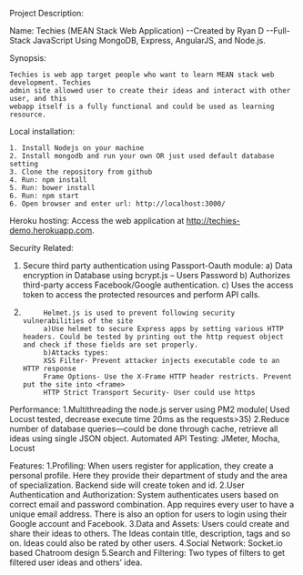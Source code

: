 Project Description:

Name: Techies  (MEAN Stack Web Application)
            --Created by Ryan D
            --Full-Stack JavaScript Using MongoDB, Express, AngularJS, and Node.js. 

Synopsis:

    Techies is web app target people who want to learn MEAN stack web development. Techies 
    admin site allowed user to create their ideas and interact with other user, and this
    webapp itself is a fully functional and could be used as learning resource.


Local installation:

    1. Install Nodejs on your machine
    2. Install mongodb and run your own OR just used default database setting
    3. Clone the repository from github
    4. Run: npm install
    5. Run: bower install
    6. Run: npm start
    6. Open browser and enter url: http://localhost:3000/
    
    
Heroku hosting:
    Access the web application at http://techies-demo.herokuapp.com.
    
    
Security Related:
1.	Secure third party authentication using Passport-Oauth module:
            a)	Data encryption in Database using bcrypt.js – Users Password
            b)	Authorizes third-party access Facebook/Google authentication. 
            c)	Uses the access token to access the protected resources and perform API calls.

2.          Helmet.js is used to prevent following security vulnerabilities of the site
            a)Use helmet to secure Express apps by setting various HTTP headers. Could be tested by printing out the http request object and check if those fields are set properly. 
            b)Attacks types:
            XSS Filter- Prevent attacker injects executable code to an HTTP response
            Frame Options- Use the X-Frame HTTP header restricts. Prevent put the site into <frame>
            HTTP Strict Transport Security- User could use https

Performance:
            1.Multithreading the node.js server using PM2 module( Used Locust tested, decrease execute time 20ms as the requests>35)
            2.Reduce number of database queries—could be done through cache, retrieve all ideas using single JSON object.
            Automated API Testing: JMeter, Mocha, Locust 

Features:
            1.Profiling: When users register for application, they create a personal profile. Here they provide their department of study and the area of specialization. Backend side will create token and id.
            2.User Authentication and Authorization: System authenticates users based on correct email and password combination. App requires every user to have a unique email address. There is also an option for users to login using their Google account and Facebook. 
            3.Data and Assets: Users could create and share their ideas to others. The Ideas contain title, description, tags and so on. Ideas could also be rated by other users.
            4.Social Network: Socket.io based Chatroom design
            5.Search and Filtering: Two types of filters to get filtered user ideas and others’ idea.
